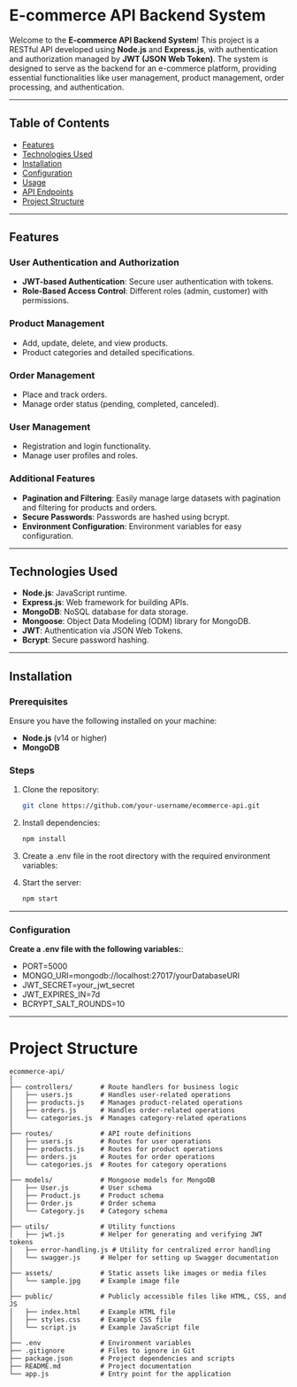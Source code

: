 # E-commerce API Backend System

Welcome to the **E-commerce API Backend System**! This project is a RESTful API developed using **Node.js** and **Express.js**, with authentication and authorization managed by **JWT (JSON Web Token)**. The system is designed to serve as the backend for an e-commerce platform, providing essential functionalities like user management, product management, order processing, and authentication.

---

## Table of Contents

- [Features](#features)
- [Technologies Used](#technologies-used)
- [Installation](#installation)
- [Configuration](#configuration)
- [Usage](#usage)
- [API Endpoints](#api-endpoints)
- [Project Structure](#project-structure)

---

## Features

### User Authentication and Authorization
- **JWT-based Authentication**: Secure user authentication with tokens.
- **Role-Based Access Control**: Different roles (admin, customer) with permissions.

### Product Management
- Add, update, delete, and view products.
- Product categories and detailed specifications.

### Order Management
- Place and track orders.
- Manage order status (pending, completed, canceled).

### User Management
- Registration and login functionality.
- Manage user profiles and roles.

### Additional Features
- **Pagination and Filtering**: Easily manage large datasets with pagination and filtering for products and orders.
- **Secure Passwords**: Passwords are hashed using bcrypt.
- **Environment Configuration**: Environment variables for easy configuration.

---

## Technologies Used

- **Node.js**: JavaScript runtime.
- **Express.js**: Web framework for building APIs.
- **MongoDB**: NoSQL database for data storage.
- **Mongoose**: Object Data Modeling (ODM) library for MongoDB.
- **JWT**: Authentication via JSON Web Tokens.
- **Bcrypt**: Secure password hashing.

---

## Installation

### Prerequisites
Ensure you have the following installed on your machine:
- **Node.js** (v14 or higher)
- **MongoDB**

### Steps
1. Clone the repository:
   ```bash
   git clone https://github.com/your-username/ecommerce-api.git
   
2. Install dependencies:
   ```bash
   npm install
   
3. Create a .env file in the root directory with the required environment variables:
   
4. Start the server:
   ```bash
   npm start

---

### Configuration

**Create a .env file with the following variables:**:
-  PORT=5000
-  MONGO_URI=mongodb://localhost:27017/yourDatabaseURI
-  JWT_SECRET=your_jwt_secret
-  JWT_EXPIRES_IN=7d
-  BCRYPT_SALT_ROUNDS=10

---

# Project Structure

```plaintext
ecommerce-api/
│
├── controllers/       # Route handlers for business logic
│   ├── users.js       # Handles user-related operations
│   ├── products.js    # Manages product-related operations
│   ├── orders.js      # Handles order-related operations
│   └── categories.js  # Manages category-related operations
│
├── routes/            # API route definitions
│   ├── users.js       # Routes for user operations
│   ├── products.js    # Routes for product operations
│   ├── orders.js      # Routes for order operations
│   └── categories.js  # Routes for category operations
│
├── models/            # Mongoose models for MongoDB
│   ├── User.js        # User schema
│   ├── Product.js     # Product schema
│   ├── Order.js       # Order schema
│   └── Category.js    # Category schema
│
├── utils/             # Utility functions
│   ├── jwt.js         # Helper for generating and verifying JWT tokens
│   ├── error-handling.js # Utility for centralized error handling
│   └── swagger.js     # Helper for setting up Swagger documentation
│
├── assets/            # Static assets like images or media files
│   └── sample.jpg     # Example image file
│
├── public/            # Publicly accessible files like HTML, CSS, and JS
│   ├── index.html     # Example HTML file
│   ├── styles.css     # Example CSS file
│   └── script.js      # Example JavaScript file
│
├── .env               # Environment variables
├── .gitignore         # Files to ignore in Git
├── package.json       # Project dependencies and scripts
├── README.md          # Project documentation
└── app.js             # Entry point for the application



